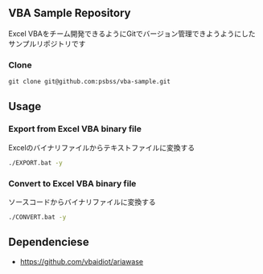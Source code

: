 ## VBA Sample Repository
Excel VBAをチーム開発できるようにGitでバージョン管理できようようにしたサンプルリポジトリです

### Clone
```
git clone git@github.com:psbss/vba-sample.git
```

## Usage

### Export from Excel VBA binary file
Excelのバイナリファイルからテキストファイルに変換する
```bash
./EXPORT.bat -y
```

### Convert to Excel VBA binary file
ソースコードからバイナリファイルに変換する
```bash
./CONVERT.bat -y
```

## Dependenciese
- https://github.com/vbaidiot/ariawase
